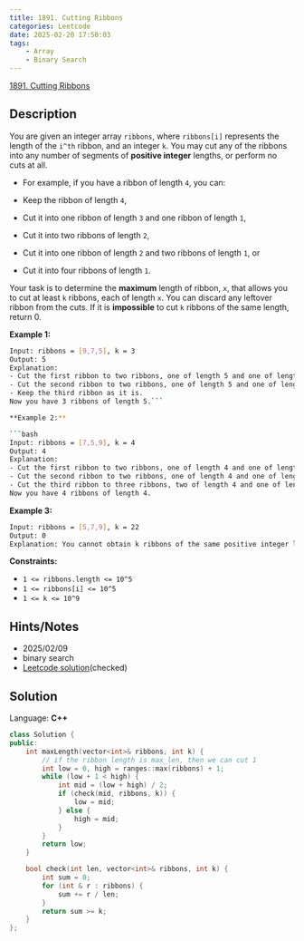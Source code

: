 ```yaml
---
title: 1891. Cutting Ribbons
categories: Leetcode
date: 2025-02-20 17:50:03
tags:
    - Array
    - Binary Search
---
```


[1891. Cutting Ribbons](https://leetcode.com/problems/cutting-ribbons/description/?envType=company&envId=facebook&favoriteSlug=facebook-three-months)

## Description

You are given an integer array `ribbons`, where `ribbons[i]` represents the length of the `i^th` ribbon, and an integer `k`. You may cut any of the ribbons into any number of segments of **positive integer**  lengths, or perform no cuts at all.

- For example, if you have a ribbon of length `4`, you can:

- Keep the ribbon of length `4`,
- Cut it into one ribbon of length `3` and one ribbon of length `1`,
- Cut it into two ribbons of length `2`,
- Cut it into one ribbon of length `2` and two ribbons of length `1`, or
- Cut it into four ribbons of length `1`.

Your task is to determine the **maximum**  length of ribbon, `x`, that allows you to cut at least `k` ribbons, each of length `x`. You can discard any leftover ribbon from the cuts. If it is **impossible**  to cut `k` ribbons of the same length, return 0.

**Example 1:**

```bash
Input: ribbons = [9,7,5], k = 3
Output: 5
Explanation:
- Cut the first ribbon to two ribbons, one of length 5 and one of length 4.
- Cut the second ribbon to two ribbons, one of length 5 and one of length 2.
- Keep the third ribbon as it is.
Now you have 3 ribbons of length 5.```

**Example 2:**

```bash
Input: ribbons = [7,5,9], k = 4
Output: 4
Explanation:
- Cut the first ribbon to two ribbons, one of length 4 and one of length 3.
- Cut the second ribbon to two ribbons, one of length 4 and one of length 1.
- Cut the third ribbon to three ribbons, two of length 4 and one of length 1.
Now you have 4 ribbons of length 4.
```

**Example 3:**

```bash
Input: ribbons = [5,7,9], k = 22
Output: 0
Explanation: You cannot obtain k ribbons of the same positive integer length.
```

**Constraints:**

- `1 <= ribbons.length <= 10^5`
- `1 <= ribbons[i] <= 10^5`
- `1 <= k <= 10^9`

## Hints/Notes

- 2025/02/09
- binary search
- [Leetcode solution](https://leetcode.com/problems/cutting-ribbons/editorial/?envType=company&envId=facebook&favoriteSlug=facebook-three-months)(checked)

## Solution

Language: **C++**

```C++
class Solution {
public:
    int maxLength(vector<int>& ribbons, int k) {
        // if the ribbon length is max_len, then we can cut 1
        int low = 0, high = ranges::max(ribbons) + 1;
        while (low + 1 < high) {
            int mid = (low + high) / 2;
            if (check(mid, ribbons, k)) {
                low = mid;
            } else {
                high = mid;
            }
        }
        return low;
    }

    bool check(int len, vector<int>& ribbons, int k) {
        int sum = 0;
        for (int & r : ribbons) {
            sum += r / len;
        }
        return sum >= k;
    }
};
```
